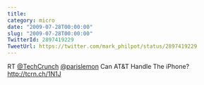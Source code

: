 ```yaml
---
title: 
category: micro
date: "2009-07-28T00:00:00"
slug: "2009-07-28T00:00:00"
TwitterId: 2897419229
TweetUrl: https://twitter.com/mark_philpot/status/2897419229
---
```


RT [@TechCrunch](https://twitter.com/TechCrunch)
[@parislemon](https://twitter.com/parislemon) Can AT&T Handle The iPhone?
http://tcrn.ch/1N1J
